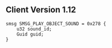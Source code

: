 ## Client Version 1.12

```rust,ignore
smsg SMSG_PLAY_OBJECT_SOUND = 0x278 {
    u32 sound_id;    
    Guid guid;    
}

```
